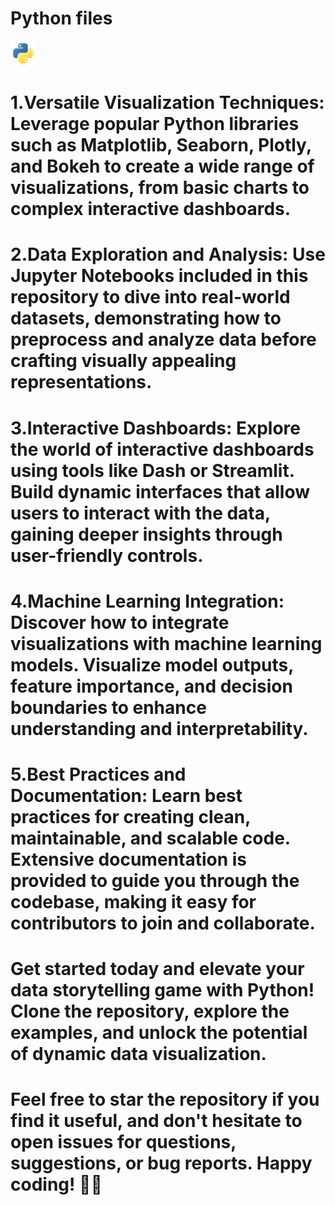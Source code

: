 # Python files
</a> <a href="https://www.python.org" target="_blank" rel="noreferrer"> <img src="https://raw.githubusercontent.com/devicons/devicon/master/icons/python/python-original.svg" alt="python" width="40" height="40"/> </a> </p>


# 1.Versatile Visualization Techniques: Leverage popular Python libraries such as Matplotlib, Seaborn, Plotly, and Bokeh to create a wide range of visualizations, from basic charts to complex interactive dashboards.
# 2.Data Exploration and Analysis: Use Jupyter Notebooks included in this repository to dive into real-world datasets, demonstrating how to preprocess and analyze data before crafting visually appealing representations.
# 3.Interactive Dashboards: Explore the world of interactive dashboards using tools like Dash or Streamlit. Build dynamic interfaces that allow users to interact with the data, gaining deeper insights through user-friendly controls.
# 4.Machine Learning Integration: Discover how to integrate visualizations with machine learning models. Visualize model outputs, feature importance, and decision boundaries to enhance understanding and interpretability.
# 5.Best Practices and Documentation: Learn best practices for creating clean, maintainable, and scalable code. Extensive documentation is provided to guide you through the codebase, making it easy for contributors to join and collaborate.

# Get started today and elevate your data storytelling game with Python! Clone the repository, explore the examples, and unlock the potential of dynamic data visualization.
# Feel free to star the repository if you find it useful, and don't hesitate to open issues for questions, suggestions, or bug reports. Happy coding! 🐍✨

